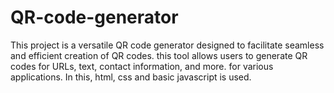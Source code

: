 # QR-code-generator
This project is a versatile QR code generator designed to facilitate seamless and efficient creation of QR codes. this tool allows users to generate QR codes for URLs, text, contact information, and more. for various applications. In this, html, css and basic javascript is used.
